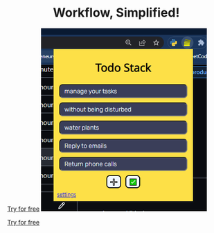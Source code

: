 <h1 align="center">Workflow, Simplified!</h1>
<a href="https://forms.gle/74Z1zZBFw5C8Gj9Z8">Try for free</a>
<img src="https://github.com/Anas-Dew/todo-stack/blob/main/dev/files/images/screenshot_of_D_ts.png">

<a href="https://forms.gle/74Z1zZBFw5C8Gj9Z8">Try for free</a>
